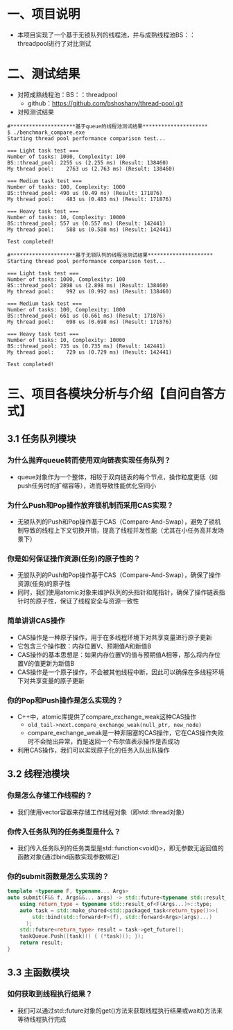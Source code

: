 # 一、项目说明
- 本项目实现了一个基于无锁队列的线程池，并与成熟线程池BS：：threadpool进行了对比测试
# 二、测试结果
- 对照成熟线程池：BS：：threadpool
  - github：https://github.com/bshoshany/thread-pool.git
- 对照测试结果
```TEXT
#*********************基于queue的线程池测试结果*********************
$ ./benchmark_compare.exe
Starting thread pool performance comparison test...

=== Light task test ===
Number of tasks: 1000, Complexity: 100
BS::thread_pool: 2255 us (2.255 ms) (Result: 138460)
My thread pool:    2763 us (2.763 ms) (Result: 138460)

=== Medium task test ===
Number of tasks: 100, Complexity: 1000
BS::thread_pool: 490 us (0.49 ms) (Result: 171876)
My thread pool:    483 us (0.483 ms) (Result: 171876)

=== Heavy task test ===
Number of tasks: 10, Complexity: 10000
BS::thread_pool: 557 us (0.557 ms) (Result: 142441)
My thread pool:    588 us (0.588 ms) (Result: 142441)

Test completed!
```

```TEXT
#*********************基于无锁队列的线程池测试结果*********************
Starting thread pool performance comparison test...

=== Light task test ===
Number of tasks: 1000, Complexity: 100
BS::thread_pool: 2898 us (2.898 ms) (Result: 138460)
My thread pool:    992 us (0.992 ms) (Result: 138460)

=== Medium task test ===
Number of tasks: 100, Complexity: 1000
BS::thread_pool: 661 us (0.661 ms) (Result: 171876)
My thread pool:    698 us (0.698 ms) (Result: 171876)

=== Heavy task test ===
Number of tasks: 10, Complexity: 10000
BS::thread_pool: 735 us (0.735 ms) (Result: 142441)
My thread pool:    729 us (0.729 ms) (Result: 142441)

Test completed!
```
# 三、项目各模块分析与介绍【自问自答方式】
## 3.1  任务队列模块
### 为什么抛弃queue转而使用双向链表实现任务队列？
- queue对象作为一个整体，相较于双向链表的每个节点，操作粒度更低（如push任务时的扩缩容等），进而导致性能优化空间小
### 为什么Push和Pop操作放弃锁机制而采用CAS实现？
- 无锁队列的Push和Pop操作基于CAS（Compare-And-Swap），避免了锁机制导致的线程上下文切换开销，提高了线程并发性能（尤其在小任务高并发场景下）
### 你是如何保证操作资源(任务)的原子性的？
- 无锁队列的Push和Pop操作基于CAS（Compare-And-Swap），确保了操作资源(任务)的原子性
- 同时，我们使用atomic对象来维护队列的头指针和尾指针，确保了操作链表指针时的原子性，保证了线程安全与资源一致性
### 简单讲讲CAS操作
- CAS操作是一种原子操作，用于在多线程环境下对共享变量进行原子更新
- 它包含三个操作数：内存位置V、预期值A和新值B
- CAS操作的基本思想是：如果内存位置V的值与预期值A相等，那么将内存位置V的值更新为新值B
- CAS操作是一个原子操作，不会被其他线程中断，因此可以确保在多线程环境下对共享变量的原子更新
### 你的Pop和Push操作是怎么实现的？
- C++中，atomic库提供了compare_exchange_weak这种CAS操作
  - `old_tail->next.compare_exchange_weak(null_ptr, new_node)`
  - compare_exchange_weak是一种非阻塞的CAS操作，它在CAS操作失败时不会抛出异常，而是返回一个布尔值表示操作是否成功
- 利用CAS操作，我们可以实现原子化的任务入队出队操作
## 3.2  线程池模块
### 你是怎么存储工作线程的？
- 我们使用vector容器来存储工作线程对象（即std::thread对象）
### 你传入任务队列的任务类型是什么？
- 我们传入任务队列的任务类型是std::function<void()>，即无参数无返回值的函数对象(通过bind函数实现参数绑定)
### 你的submit函数是怎么实现的？
```C++
template <typename F, typename... Args>
auto submit(F&& f, Args&&... args) -> std::future<typename std::result_of<F(Args...)>::type> {
    using return_type = typename std::result_of<F(Args...)>::type;
    auto task = std::make_shared<std::packaged_task<return_type()>>(
        std::bind(std::forward<F>(f), std::forward<Args>(args)...)
      );
    std::future<return_type> result = task->get_future();
    taskQueue.Push([task]() { (*task)(); });
    return result;
}
```
## 3.3  主函数模块
### 如何获取到线程执行结果？
- 我们可以通过std::future对象的get()方法来获取线程执行结果或wait()方法来等待线程执行完成
